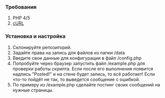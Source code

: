 ### Требования
1. PHP 4/5
2. [cURL](http://ru.php.net/manual/en/book.curl.php)


### Установка и настройка
1. Склонируйте репозиторий.
2. Задайте права на запись для файлов из папки /data
3. Введите свои данные для конфигурации в файл /config.php
4. Попробуйте через браузер запустить файл /example.php для проверки
   работы скрипта. Если после его выполнения появится надпись "Posted!"
   и на стене будет запись, то всё работает!
   Если что-то пойдёт не так, то выведется сообщение с ошибкой.
5. По примеру из /example.php сделайте постинг своих сообщений на нужные страницы.
